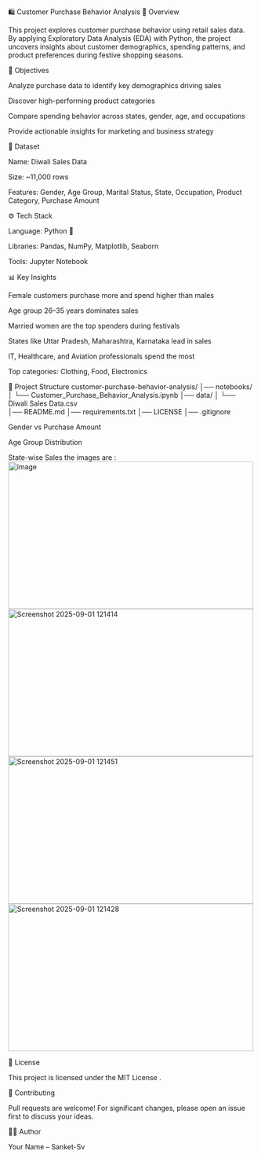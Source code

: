 🛍️ Customer Purchase Behavior Analysis
📌 Overview

This project explores customer purchase behavior using retail sales data. By applying Exploratory Data Analysis (EDA) with Python, the project uncovers insights about customer demographics, spending patterns, and product preferences during festive shopping seasons.

🎯 Objectives

Analyze purchase data to identify key demographics driving sales

Discover high-performing product categories

Compare spending behavior across states, gender, age, and occupations

Provide actionable insights for marketing and business strategy

📂 Dataset

Name: Diwali Sales Data

Size: ~11,000 rows

Features: Gender, Age Group, Marital Status, State, Occupation, Product Category, Purchase Amount

⚙️ Tech Stack

Language: Python 🐍

Libraries: Pandas, NumPy, Matplotlib, Seaborn

Tools: Jupyter Notebook

📊 Key Insights

Female customers purchase more and spend higher than males

Age group 26–35 years dominates sales

Married women are the top spenders during festivals

States like Uttar Pradesh, Maharashtra, Karnataka lead in sales

IT, Healthcare, and Aviation professionals spend the most

Top categories: Clothing, Food, Electronics

🚀 Project Structure
customer-purchase-behavior-analysis/
│── notebooks/
│   └── Customer_Purchase_Behavior_Analysis.ipynb
│── data/
│   └── Diwali Sales Data.csv   
│── README.md
│── requirements.txt
│── LICENSE
│── .gitignore

Gender vs Purchase Amount

Age Group Distribution

State-wise Sales
the images are :
<img width="500" height="300" alt="image" src="https://github.com/user-attachments/assets/65e017c7-4c44-4bf7-9976-0609367ed75e" />
<img width="500" height="300" alt="Screenshot 2025-09-01 121414" src="https://github.com/user-attachments/assets/01bd13ce-02d6-44ed-9983-0e4fb4762818" />
<img width="500" height="300" alt="Screenshot 2025-09-01 121451" src="https://github.com/user-attachments/assets/2f3f053c-5e99-40a4-b4c3-fe69079e9799" />
<img width="500" height="300" alt="Screenshot 2025-09-01 121428" src="https://github.com/user-attachments/assets/8582175e-0f45-4c52-9548-4b810fb35c00" />

📜 License

This project is licensed under the MIT License
.

🤝 Contributing

Pull requests are welcome! For significant changes, please open an issue first to discuss your ideas.

👨‍💻 Author

Your Name – Sanket-Sv





